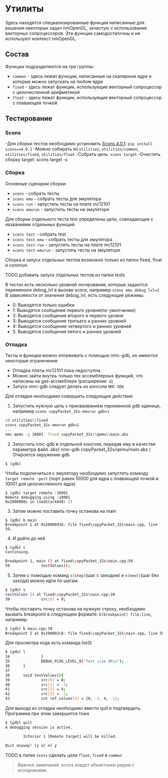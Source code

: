 # Утилиты

Здесь находятся специализированные функции написанные для решения некоторых задач nmOpenGL, зачастую с использование векторных сопроцессоров. Эти функции самодостаточны и не используют контекст nmOpenGL.

## Состав

Функции подразделяются на три группы:
* `common` - здесь лежат функции, написанные на скалярном ядре и которые можно запускать на любом ядре
* `fixed` - здесь лежат функции, используещие векторный сопроцессор с целочисленной арифметикой
* `float` - здесь лежат функции, используещие векторный сопроцессор с плавающей точкой

## Тестирование

### Scons

-Для сборки тестов необходимо установить [Scons 4.0.1](https://www.scons.org/doc/production/HTML/scons-user.html#chap-build-install): `pip install scons==4.0.1`
-Можно собирать из `utilities`, `utilities/common`, `utilities/fixed`, `utilities/float` 
-Собрать цель: `scons target`
-Очистить сборку target: scons target -c


### Сборка
Основные сценарии сборки:
 - `scons` - собрать тесты
 - `scons emu` - собрать тесты для эмулятора
 - `scons run` - запустить тесты на плате mc12101
 - `scons emurun` - запустить тесты на эмуляторе

Для сборки отдельного теста test определены цели, совпадающие с названиями отдельных функций. 
 - `scons test` - собрать test
 - `scons test-emu` - собрать тесты для эмулятора
 - `scons test-run` - запустить тесты на плате mc12101
 - `scons test-emurun` - запустить тесты на эмуляторе

Сборка и запуск отдельных тестов возможно только из папок fixed, float и common. 

TODO добавить запуск отдельных тестов из папки tests

В тестах есть несколько уровней логирования, которые задаются переменное debug_lvl в вызове scons, например `scons emu debug_lvl=2`
В зависимости от значения debug_lvl, есть следующие режимы:
- 0: Выводятся только ошибки
- 1: Выводятся сообщения первого уровня(по-умолчанию)
- 2: Выводятся сообщения второго и первого уровня
- 3: Выводятся сообщения третьего и ранних уровней
- 4: Выводятся сообщения четвертого и ранних уровней
- 5: Выводятся сообщения пятого и ранних уровней


### Отладка

Тесты и функции можно отлаживать с помощью nmc-gdb, но имеются некоторые ограничения:
- Отладка платы mc12101 пока недоступна
- Можно зайти внутрь только тех ассемблерных функций, что написаны на gas-ассмеблере (расширение .s)
- Запуск nmc-gdb следует делать из консоли `NMC-SDK`

Для отладки необходимо совершить следующие действия:
1. Запустить нужную цель с присваиванием переменной gdb единице, например `scons copyPacket_32s-emurun gdb=1`

```bash
cd utilities\\fixed
scons copyPacket_32s-emurun gdb=1
...
nmc-qemu -g 10001 -fixed copyPacket_32s\\qemu\\main.abs

```

2. Запустить nmc-gdb в отдельной консоли, передав ему в качестве параметра файл .abs( nmc-gdb copyPacket_32s/qemu/main.abs )
Откроется окружение gdb
```
$ (gdb)
```
Чтобы подключиться к эмулятору необходимо запустить команду `target remote :port` (порт равен 10000 для ядра с плавающей точкой и 10001 для целочисленного ядра)
```
$ (gdb) target remote :10001
Remote debugging using :10001
0x2000000c in loadStackAddr ()
```

3. Затем можно поставить точку останова на main
```
$ (gdb) b main
Breakpoint 1 at 0x20000416: file fixed\copyPacket_32s\main.cpp, line 59.
```
4. И дойти до неё
```bash
$ (gdb) c
Continuing.

Breakpoint 1, main () at fixed\copyPacket_32s\main.cpp:59
59              testValues();
```

5. Затем с помощью команд `s(step)`(шаг с заходом) и `n(next)`(шаг без захода) можно идти по шагам. 

```bash
$ (gdb) s
testValues () at fixed\copyPacket_32s\main.cpp:39
39              src[0] = 0;

```

Чтобы поставить точку останова на нужную строку, необходимо вызвать breakpoint в следующем формате: `b(breakpoint) file:line`, например:
```bash
$ (gdb) b main.cpp:39
Breakpoint 2 at 0x200002c8: file fixed\copyPacket_32s\main.cpp, line 39.
```
Для просмотра кода есть команда list(l)
```bash
$ (gdb) l
34              }
35              DEBUG_PLOG_LEVEL_0("Test size OK\n");
36      }
37
38      void testValues(){
39              src[0] = 0;
40              src[1] = -3;
41              src[2] = 4;
42              src[3] = -1;
43              int ref_values[4] = {0, -3, 4, -1};
```

Для выхода из отладки необходимо ввести quit и подтвердить. Программа при этом завершится тоже
```bash
$ (gdb) quit
A debugging session is active.

        Inferior 1 [Remote target] will be killed.

Quit anyway? (y or n) y

```

TODO в папке `tests` сделать цели `float`, `fixed` и `common` 

> Важное замечание: scons кладет объектники рядом с исходниками.


